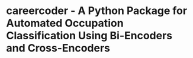 # careercoder - A Python Package for Automated Occupation Classification Using Bi-Encoders and Cross-Encoders
